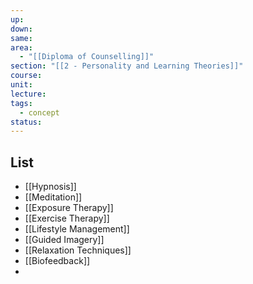 ```yaml
---
up: 
down: 
same: 
area:
  - "[[Diploma of Counselling]]"
section: "[[2 - Personality and Learning Theories]]"
course: 
unit: 
lecture: 
tags:
  - concept
status:
---
```

## List
- [[Hypnosis]]
- [[Meditation]]
- [[Exposure Therapy]]
- [[Exercise Therapy]]
- [[Lifestyle Management]]
- [[Guided Imagery]]
- [[Relaxation Techniques]]
- [[Biofeedback]]
- 